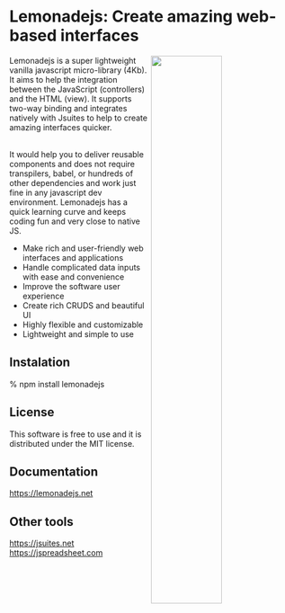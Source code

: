 <h1>Lemonadejs: Create amazing web-based interfaces</h1>

<img src='https://lemonadejs.net/templates/v1/img/home.png' align="right" width="50%">

Lemonadejs is a super lightweight vanilla javascript micro-library (4Kb). It aims to help the integration between the JavaScript (controllers) and the HTML (view). It supports two-way binding and integrates natively with Jsuites to help to create amazing interfaces quicker.<br><br>

It would help you to deliver reusable components and does not require transpilers, babel, or hundreds of other dependencies and work just fine in any javascript dev environment. Lemonadejs has a quick learning curve and keeps coding fun and very close to native JS.

<ul>
<li>Make rich and user-friendly web interfaces and applications</li>
<li>Handle complicated data inputs with ease and convenience</li>
<li>Improve the software user experience</li>
<li>Create rich CRUDS and beautiful UI</li>
<li>Highly flexible and customizable</li>
<li>Lightweight and simple to use</li>
</ul>

<h2>Instalation</h2>

% npm install lemonadejs


<h2>License</h2>

This software is free to use and it is distributed under the MIT license.

<h2>Documentation</h2>

https://lemonadejs.net<br>

<h2>Other tools</h2>

https://jsuites.net<br>
https://jspreadsheet.com<br>
